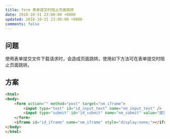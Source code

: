```yaml
---
title: form 表单提交时阻止页面跳转
date: 2018-10-31 23:00:00 +0800
updated: 2018-10-31 23:00:00 +0800
comments: false
---
```

## 问题
使用表单提交文件下载请求时，会造成页面跳转。使用如下方法可在表单提交时阻止页面跳转。
## 方案
```html
<html>
<body>
	<form action="" method="post" target="nm_iframe">
		<input type="text" id="id_input_text" name="nm_input_text" />
		<input type="submit" id="id_submit" name="nm_submit" value="提交" />
	</form>
	<iframe id="id_iframe" name="nm_iframe" style="display:none;"></iframe>
</body>
</html>
```